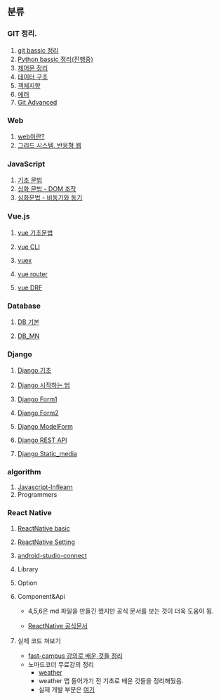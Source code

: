 ## 분류

### GIT 정리.

1. [git bassic 정리](./Git/Git_bassic.md)
2. [Python bassic 정리(진행중)](./Git/Python_Bassic.md)
3. [제어문 정리](./Git/제어문.md)
4. [데이터 구조](./Git/데이터구조.md)
5. [객체지향](./Git/객체지향_OOP.md)
6. [에러](./Git/에러와_디버깅.md)
7. [Git Advanced](./Git/GITADV.md)

### Web

1. [web이란?](./Front-end/Web/Web이란.md)
2. [그리드 시스템, 반응형 웹](./Front-end/Web/responsiveWeb.md.md)

### JavaScript

1. [기초 문법](./JavaScript/JavaScript-기초문법.md)
2. [심화 문법 - DOM 조작](./JavaScript/JavaScript-심화문법.md)
3. [심화문법 - 비동기와 동기](./JavaScript/JavaScript-심화비동기와동기.md)

### Vue.js

1. [vue 기초문법](./Front-end/Vue.js/vue-1-기초문법.md)

2. [vue CLI](./Front-end/Vue.js/vue-2-CLI.md)

3. [vuex](./Front-end/Vue.js/vue-3-vuex.md)

4. [vue router](./Front-end/Vue.js/vue-4-router.md)

5. [vue DRF](./Front-end/Vue.js/vue-5-vue-DRF.md)

### Database

1. [DB 기본](./Back-end/database/DB_기본.md)

2. [DB_MN](./Back-end/database/DB_MN.md)

### Django

1. [Django 기초](./Back-end/django/Django-Base.md)

2. [Django 시작하는 법](./Back-end/django/Django-시작하기.)

3. [Django Form1](./Back-end/django/Django-Form.md)

4. [Django Form2](./Back-end/django/Django-Form2.md)

5. [Django ModelForm](./Back-end/django/Django-Model.md)

6. [Django REST API](./Back-end/django/Django-rest-API.md)

7. [Django Static_media](./Back-end/django/Django-Static_media.md)

### algorithm

1. [Javascript-Inflearn](./Algorithm/Javascript/Inflearn)
2. Programmers

### React Native

1. [ReactNative basic](./Front-end/React/ReactNative/[RN]basic.md)

2. [ReactNative Setting](./Front-end/React/ReactNative/[RN]Settings.md)

3. [android-studio-connect](./Front-end/[RN]ReactNative/[RN]react-native-android-studio-connect.md)

4. Library

5. Option

6. Component&Api
   
   - 4,5,6은 md 파일을 만들긴 했지만 공식 문서를 보는 것이 더욱 도움이 됨.
   
   - [ReactNative 공식문서](https://reactnative.dev/docs/)

7. 실제 코드 쳐보기
   
   - [fast-campus 강의로 배운 것들 정리](./Front-end/[RN]ReactNative/[RN]coding.md)
   - 노마드코더 무료강의 정리
     - [weather](./Front-end/[RN]ReactNative/[RN]Nomad-weather.md)
     - weather 앱 들어가기 전 기초로 배운 것들을 정리해뒀음.
     - 실제 개발 부분은 [여기](./Front-end/[RN]ReactNative/NomadWeather)